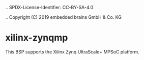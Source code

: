 .. SPDX-License-Identifier: CC-BY-SA-4.0

.. Copyright (C) 2019 embedded brains GmbH & Co. KG

xilinx-zynqmp
=============

This BSP supports the Xilinx Zynq UltraScale+ MPSoC platform.
